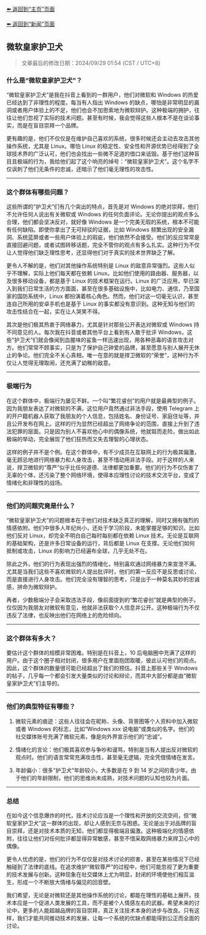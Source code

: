 [⬅️ 返回到“主页”页面](./)

[⬅️ 返回到“新闻”页面](./news)

## 微软皇家护卫犬

> 文章最后的修改日期：2024/09/29 01:54 (CST / UTC+8)

### 什么是“微软皇家护卫犬”？

“微软皇家护卫犬”是我在抖音上看到的一群用户，他们对微软和 Windows 的热爱已经达到了非理性的程度。每当有人指出 Windows 的缺点，哪怕是非常明显的漏洞或者用户体验上的不足，他们也会不加思索地为微软辩护。这种极端的拥护，往往让他们忽视了实际的技术问题。甚至有时候，我会觉得这些人根本不是在谈论事实，而是在盲目崇拜一个品牌。

更有趣的是，他们不仅仅是在维护自己喜欢的系统，很多时候还会主动去攻击其他操作系统，尤其是 Linux。哪怕 Linux 的稳定性、安全性和开源优势已经得到了全球技术界的广泛认可，他们也会找出一些微不足道的借口来诋毁。基于他们这种盲目且极端的行为，我给他们起了这个响亮的绰号：“微软皇家护卫犬”。这个名字不仅讽刺了他们无条件的忠诚，还暗示了他们毫无理性的攻击性。

---

### 这个群体有哪些问题？

这些所谓的“护卫犬”们有几个突出的特点，首先是对 Windows 的绝对崇拜，他们不允许任何人说出有关微软或 Windows 的任何负面评论。无论你提出的观点多么合理，他们都会坚决反对，就好像 Windows 是一个完美无瑕的系统，根本不可能有任何缺陷。即使你拿出了无可辩驳的证据，比如 Windows 频繁出现的安全漏洞、系统蓝屏或者一些用户体验上的瑕疵，他们依然不会接受。他们的反应常常是直接回避问题，或者试图转移话题，完全不管你的观点有多么扎实。这种行为不仅让人觉得他们缺乏理性思考，还显得他们对于真实的技术世界缺乏了解。

更令人不解的是，他们对其他操作系统特别是 Linux 的敌意异常强烈。这些人似乎不理解，实际上他们每天都在依赖 Linux。比如他们使用的路由器、服务器，以及很多移动设备，都是基于 Linux 的技术框架在运行。Linux 的广泛应用，早已深入到我们日常生活的方方面面，甚至在很多基础设施中，比如电力、通信，乃至国家的国防系统中，Linux 都扮演着核心角色。然而，他们对这一切毫无认识，甚至连自己所用的安卓手机也是基于 Linux 的事实都没有意识到。这种无知与他们的攻击性结合在一起，实在让人哭笑不得。

其次是他们极其热衷于网络暴力，尤其是针对那些公开表达对微软或 Windows 持不同意见的人。每次我在抖音或者其他平台上看到有人敢于批评 Windows，这些“护卫犬”们就会像闻到血腥味的鲨鱼一样迅速出现，用各种恶毒的语言攻击对方。他们常常不顾事实，只是为了保护自己钟爱的品牌，甚至愿意与别人展开无休止的争论。他们完全不关心真相，唯一在意的就是捍卫微软的“荣誉”，这种行为不仅让人觉得无理取闹，还充满了幼稚的敌意。

---

### 极端行为

在这个群体中，极端行为屡见不鲜。一个叫“繁花睿创”的用户就是最典型的例子。因为我朋友表达了对微软的不满，这位用户竟然通过非法手段，使用 Telegram 上的开户籍机器人获取了我朋友的个人信息，包括姓名、身份证号、家庭住址等，并且公开发布在网上。这样的行为显然已经超出了网络争论的范围，直接上升到了违法犯罪的层面。只是因为别人不喜欢他心中的偶像系统，他就铤而走险，做出如此极端的举动，完全展现了他们狂热而又失去理智的心理状态。

这样的例子并不是个例。在这个群体中，有不少成员在互联网上的行为极其偏激，毫无顾忌地进行网络暴力和人身攻击，甚至不惜动用非法手段。对于这样的人来说，捍卫微软的“尊严”似乎比任何道德、法律都更加重要。他们的行为不仅伤害了无辜的个体，还污染了整个网络环境，使得本应理性讨论的技术交流平台，变成了情绪化和非理性的战场。

---

### 他们的问题究竟是什么？

“微软皇家护卫犬”的问题根本在于他们对技术缺乏真正的理解，同时又拥有强烈的情感依附。他们中很多人年纪尚小，还处于学习阶段，未能掌握足够的知识。比如他们反对 Linux，却完全不明白自己每时每刻都在依赖 Linux 技术。无论是互联网的基础架构，还是许多日常设备的运行，背后都是 Linux 在支撑。无论他们如何抵制或攻击，Linux 的影响力已经遍布全球，几乎无处不在。

除此之外，他们的行为表现出强烈的情绪化，特别喜欢通过网络暴力来宣泄不满。尤其是当我们这些不喜欢微软的人提出批评时，他们的第一反应不是反思或讨论，而是直接进行人身攻击。他们完全没有理智的思考，只是出于一种莫名其妙的忠诚感，拼命为微软辩护。

再者，少数极端分子会采取违法手段，像前面提到的“繁花睿创”就是典型的例子。仅仅因为我朋友对微软有意见，他就非法获取个人信息并公开。这种极端行为不仅违反了法律，也反映出他们在网络上的危险倾向。

---

### 这个群体有多大？

要估计这个群体的规模非常困难。特别是在抖音上，10 后电脑圈中充满了这样的用户。由于这个圈子相对封闭，很多用户在里面抱团取暖，彼此认可他们的观点。因此，这个群体的数量很可能已经超出了我们的预估。抖音上那些关于 Windows 的帖子，几乎每一个都会引发大量类似的讨论和辩论，而其中大部分都是由“微软皇家护卫犬”们主导的。

---

### 他们的典型特征有哪些？

1. 微软元素的痕迹：这些人往往会在昵称、头像、背景图等个人资料中加入微软或者 Windows 的标志，比如“Windows xxx 说电脑”或类似的名字。他们的社交媒体账号充满了微软元素，像是向外界宣示他们的“忠诚”。

2. 情绪化的言论：他们极其喜欢参与争吵和谩骂，特别是当有人提出反对微软的观点时。他们的语言常常充满攻击性，甚至毫无逻辑，完全凭借情绪在发言。

3. 年龄偏小：很多“护卫犬”年龄较小，大多数是在 9 到 14 岁之间的青少年。由于他们的年龄限制，他们的思维尚未成熟，对技术问题的认知也较为片面。

---

### 总结

在如今这个信息爆炸的时代，技术讨论应当是一个理性和开放的交流空间，但“微软皇家护卫犬”这一群体的出现，却让人感到无奈与困惑。无论是出于对品牌的盲目崇拜，还是对技术本质的无知，他们都显得极端且偏激。这种极端化的情感依附，往往让他们对任何批评都显得异常敏感，甚至不惜采取网络暴力来捍卫心中的偶像。

更令人忧虑的是，他们的行为不仅仅是对技术讨论的损害，甚至在某些情况下已经触碰到了法律的底线。在追求维护“微软尊严”的过程中，他们可能忽视了更为重要的技术发展与创新。这种现象在社交媒体上尤为明显，封闭的环境使他们相互滋生，形成一个不断放大情绪与偏见的回音壁。

我们希望，无论是对微软还是其他操作系统的讨论，都能在理性的基础上展开。技术本应是一个促进人类发展的工具，而不是被个人情感左右的武器。希望未来的讨论中，更多的人能超越品牌的盲目崇拜，真正关注技术本身的进步与改良。只有这样，我们才能共同推动技术的发展，让每一个系统的优缺点都能得到公正而全面的讨论。